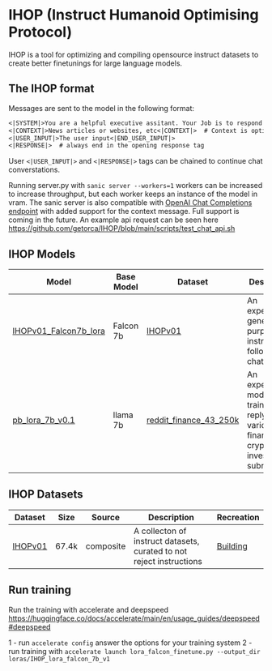 # IHOP (Instruct Humanoid Optimising Protocol)

IHOP is a tool for optimizing and compiling opensource instruct datasets to create better finetunings for large language models. 

## The IHOP format

Messages are sent to the model in the following format:
```md
<|SYSTEM|>You are a helpful executive assitant. Your Job is to respond to user inputs with helpful and factual answers. The user may pass context, if context is provided use the context combined with your knowledge to provide answers.<|END_SYSTEM|>  # The system message defaults to 
<|CONTEXT|>News articles or websites, etc<|CONTEXT|>  # Context is optional
<|USER_INPUT|>The user input<|END_USER_INPUT|>
<|RESPONSE|>  # always end in the opening response tag
```
User `<|USER_INPUT|>` and `<|RESPONSE|>` tags can be chained to continue chat converstations. 

Running server.py with `sanic server --workers=1` workers can be increased to increase throughput, but each worker keeps an instance of the model in vram. The sanic server is also compatible with [OpenAI Chat Completions endpoint]([https://platform.openai.com/docs/api-reference/chat](https://platform.openai.com/docs/api-reference/chat/create)) with added support for the context message. Full support is coming in the future. An example api request can be seen here <https://github.com/getorca/IHOP/blob/main/scripts/test_chat_api.sh> 



## IHOP Models
| Model | Base Model | Dataset | Description | Training |
|-------|------------|---------| -------- | ---- |
| [IHOPv01_Falcon7b_lora](https://huggingface.co/winddude/IHOPv01_Falcon7b_lora) | Falcon 7b | [IHOPv01](https://huggingface.co/datasets/winddude/IHOPv01) | An experimental general purpose instruct following chat model | This repo |
| [pb_lora_7b_v0.1](https://huggingface.co/winddude/pb_lora_7b_v0.1) | llama 7b | [reddit_finance_43_250k](https://huggingface.co/datasets/winddude/reddit_finance_43_250k) | An experimental model trained to reply to various finance, crypto and investing subreddits | [Training](https://github.com/getorca/ProfitsBot_V0_OLLM/blob/main/training) |

## IHOP Datasets

| Dataset | Size | Source | Description | Recreation |
|---------|------|--------|-------------|------------|
| [IHOPv01](https://huggingface.co/datasets/winddude/IHOPv01) | 67.4k | composite | A collecton of instruct datasets, curated to not reject instructions | [Building](https://github.com/getorca/IHOP/tree/main/notebooks) |

## Run training

Run the training with accelerate and deepspeed <https://huggingface.co/docs/accelerate/main/en/usage_guides/deepspeed#deepspeed>

1 - run `accelerate config` answer the options for your training system
2 - run training with `accelerate launch lora_falcon_finetune.py --output_dir loras/IHOP_lora_falcon_7b_v1`

